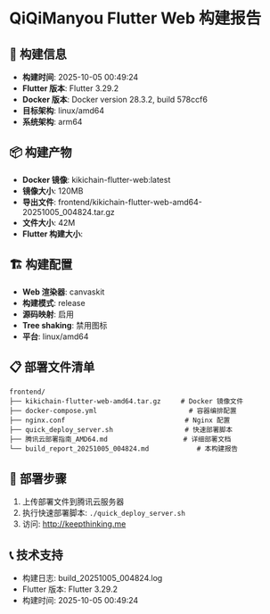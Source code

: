 # QiQiManyou Flutter Web 构建报告

## 📅 构建信息
- **构建时间**: 2025-10-05 00:49:24
- **Flutter 版本**: Flutter 3.29.2
- **Docker 版本**: Docker version 28.3.2, build 578ccf6
- **目标架构**: linux/amd64
- **系统架构**: arm64

## 📦 构建产物
- **Docker 镜像**: kikichain-flutter-web:latest
- **镜像大小**: 120MB
- **导出文件**: frontend/kikichain-flutter-web-amd64-20251005_004824.tar.gz
- **文件大小**:  42M
- **Flutter 构建大小**: 

## 🏗️ 构建配置
- **Web 渲染器**: canvaskit
- **构建模式**: release
- **源码映射**: 启用
- **Tree shaking**: 禁用图标
- **平台**: linux/amd64

## 📋 部署文件清单
```
frontend/
├── kikichain-flutter-web-amd64.tar.gz     # Docker 镜像文件
├── docker-compose.yml                       # 容器编排配置
├── nginx.conf                              # Nginx 配置
├── quick_deploy_server.sh                  # 快速部署脚本
├── 腾讯云部署指南_AMD64.md                   # 详细部署文档
└── build_report_20251005_004824.md            # 本构建报告
```

## 🚀 部署步骤
1. 上传部署文件到腾讯云服务器
2. 执行快速部署脚本: `./quick_deploy_server.sh`
3. 访问: http://keepthinking.me

## 📞 技术支持
- 构建日志: build_20251005_004824.log
- Flutter 版本: Flutter 3.29.2
- 构建时间: 2025-10-05 00:49:24
